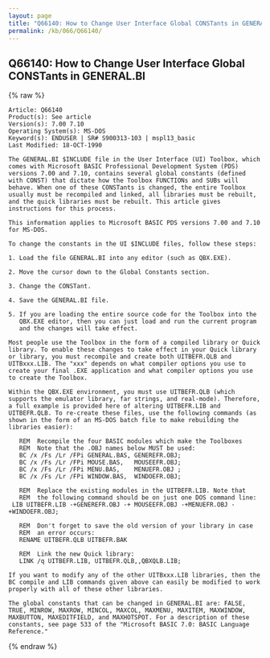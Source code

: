 ```yaml
---
layout: page
title: "Q66140: How to Change User Interface Global CONSTants in GENERAL.BI"
permalink: /kb/066/Q66140/
---
```


## Q66140: How to Change User Interface Global CONSTants in GENERAL.BI

{% raw %}

	Article: Q66140
	Product(s): See article
	Version(s): 7.00 7.10
	Operating System(s): MS-DOS
	Keyword(s): ENDUSER | SR# S900313-103 | mspl13_basic
	Last Modified: 18-OCT-1990
	
	The GENERAL.BI $INCLUDE file in the User Interface (UI) Toolbox, which
	comes with Microsoft BASIC Professional Development System (PDS)
	versions 7.00 and 7.10, contains several global constants (defined
	with CONST) that dictate how the Toolbox FUNCTIONs and SUBs will
	behave. When one of these CONSTants is changed, the entire Toolbox
	usually must be recompiled and linked, all libraries must be rebuilt,
	and the quick libraries must be rebuilt. This article gives
	instructions for this process.
	
	This information applies to Microsoft BASIC PDS versions 7.00 and 7.10
	for MS-DOS.
	
	To change the constants in the UI $INCLUDE files, follow these steps:
	
	1. Load the file GENERAL.BI into any editor (such as QBX.EXE).
	
	2. Move the cursor down to the Global Constants section.
	
	3. Change the CONSTant.
	
	4. Save the GENERAL.BI file.
	
	5. If you are loading the entire source code for the Toolbox into the
	   QBX.EXE editor, then you can just load and run the current program
	   and the changes will take effect.
	
	Most people use the Toolbox in the form of a compiled library or Quick
	library. To enable these changes to take effect in your Quick library
	or library, you must recompile and create both UITBEFR.QLB and
	UITBxxx.LIB. The "xxx" depends on what compiler options you use to
	create your final .EXE application and what compiler options you use
	to create the Toolbox.
	
	Within the QBX.EXE environment, you must use UITBEFR.QLB (which
	supports the emulator library, far strings, and real-mode). Therefore,
	a full example is provided here of altering UITBEFR.LIB and
	UITBEFR.QLB. To re-create these files, use the following commands (as
	shown in the form of an MS-DOS batch file to make rebuilding the
	libraries easier):
	
	   REM  Recompile the four BASIC modules which make the Toolboxes
	   REM  Note that the .OBJ names below MUST be used:
	   BC /x /Fs /Lr /FPi GENERAL.BAS, GENEREFR.OBJ;
	   BC /x /Fs /Lr /FPi MOUSE.BAS,   MOUSEEFR.OBJ;
	   BC /x /Fs /Lr /FPi MENU.BAS,    MENUEFR.OBJ ;
	   BC /x /Fs /Lr /FPi WINDOW.BAS,  WINDOEFR.OBJ;
	
	   REM  Replace the existing modules in the UITBEFR.LIB. Note that
	   REM  the following command should be on just one DOS command line:
	 LIB UITBEFR.LIB -+GENEREFR.OBJ -+ MOUSEEFR.OBJ -+MENUEFR.OBJ -+WINDOEFR.OBJ;
	
	   REM  Don't forget to save the old version of your library in case
	   REM  an error occurs:
	   RENAME UITBEFR.QLB UITBEFR.BAK
	
	   REM  Link the new Quick library:
	   LINK /q UITBEFR.LIB, UITBEFR.QLB,,QBXQLB.LIB;
	
	If you want to modify any of the other UITBxxx.LIB libraries, then the
	BC compile and LIB commands given above can easily be modified to work
	properly with all of these other libraries.
	
	The global constants that can be changed in GENERAL.BI are: FALSE,
	TRUE, MINROW, MAXROW, MINCOL, MAXCOL, MAXMENU, MAXITEM, MAXWINDOW,
	MAXBUTTON, MAXEDITFIELD, and MAXHOTSPOT. For a description of these
	constants, see page 533 of the "Microsoft BASIC 7.0: BASIC Language
	Reference."

{% endraw %}
